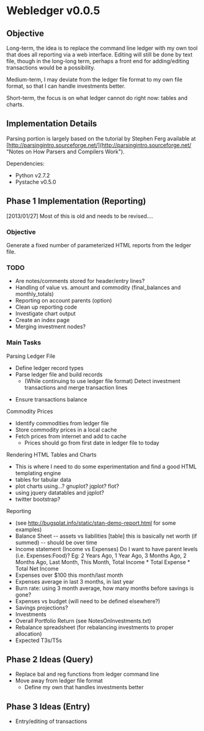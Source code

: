 Webledger v0.0.5
================

Objective
---------

Long-term, the idea is to replace the command line ledger with my own tool that
does all reporting via a web interface. Editing will still be done by text file,
though in the long-long term, perhaps a front end for adding/editing 
transactions would be a possibility.

Medium-term, I may deviate from the ledger file format to my own file format,
so that I can handle investments better.

Short-term, the focus is on what ledger cannot do right now: tables and charts.


Implementation Details
----------------------

Parsing portion is largely based on the tutorial by Stephen Ferg available at
[http://parsingintro.sourceforge.net/](http://parsingintro.sourceforge.net/ 
"Notes on How Parsers and Compilers Work").

Dependencies:

*	Python v2.7.2
*	Pystache v0.5.0


Phase 1 Implementation (Reporting)
----------------------------------

[2013/01/27] Most of this is old and needs to be revised....

### Objective

Generate a fixed number of parameterized HTML reports from the ledger file.

### TODO

-	Are notes/comments stored for header/entry lines?
-	Handling of value vs. amount and commodity (final_balances and monthly_totals)
-	Reporting on account parents (option)
-	Clean up reporting code
-	Investigate chart output
-	Create an index page
-	Merging investment nodes?


### Main Tasks

Parsing Ledger File
+ Define ledger record types
+ Parse ledger file and build records
	- (While continuing to use ledger file format) Detect investment transactions and merge transaction lines
- Ensure transactions balance

Commodity Prices
- Identify commodities from ledger file
- Store commodity prices in a local cache
- Fetch prices from internet and add to cache
	- Prices should go from first date in ledger file to today

Rendering HTML Tables and Charts
- This is where I need to do some experimentation and find a good HTML 
templating engine
- tables for tabular data
- plot charts using...? gnuplot? jqplot? flot?
- using jquery datatables and jqplot?
- twitter bootstrap?

Reporting
- (see http://bugsplat.info/static/stan-demo-report.html for some examples)
- Balance Sheet -- assets vs liabilities [table] this is basically net worth (if summed) -- should be over time
- Income statement (Income vs Expenses)
	Do I want to have parent levels (i.e. Expenses:Food)? 
	Eg:
							2 Years Ago, 1 Year Ago, 3 Months Ago, 2 Months Ago, Last Month, This Month, Total
		Income
			*
			Total
		Expense
			*
			Total
		Net Income
- Expenses over $100 this month/last month
- Expenses average in last 3 months, in last year
- Burn rate: using 3 month average, how many months before savings is gone?
- Expenses vs budget (will need to be defined elsewhere?)
- Savings projections?
- Investments		
- Overall Portfolio Return (see NotesOnInvestments.txt)
- Rebalance spreadsheet (for rebalancing investments to proper allocation)
- Expected T3s/T5s
	


Phase 2 Ideas (Query)
-------------

- Replace bal and reg functions from ledger command line
- Move away from ledger file format
	- Define my own that handles investments better


Phase 3 Ideas (Entry)
-------------

- Entry/editing of transactions
